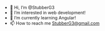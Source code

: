 - 👋 Hi, I’m @StubberG3
- 👀 I’m interested in web development!
- 🌱 I’m currently learning Angular!
- 📫 How to reach me StubberG3@gmail.com

<!---
StubberG3/StubberG3 is a ✨ special ✨ repository because its `README.md` (this file) appears on your GitHub profile.
You can click the Preview link to take a look at your changes.
--->
